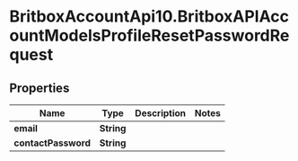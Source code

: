 # BritboxAccountApi10.BritboxAPIAccountModelsProfileResetPasswordRequest

## Properties
Name | Type | Description | Notes
------------ | ------------- | ------------- | -------------
**email** | **String** |  | 
**contactPassword** | **String** |  | 


